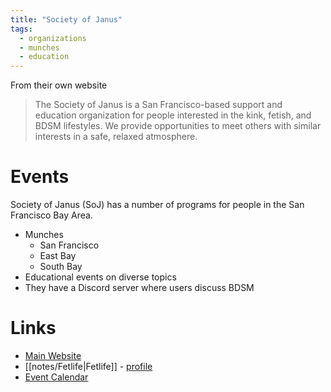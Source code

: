 ```yaml
---
title: "Society of Janus"
tags:
  - organizations
  - munches
  - education
---
```


From their own website

> The Society of Janus is a San Francisco-based support and education organization for people interested in the kink, fetish, and BDSM lifestyles. We provide opportunities to meet others with similar interests in a safe, relaxed atmosphere.

# Events
Society of Janus (SoJ) has a number of programs for people in the San Francisco Bay Area.
- Munches
	- San Francisco
	-  East Bay
	-  South Bay
- Educational events on diverse topics
- They have a Discord server where users discuss BDSM

# Links

- [Main Website](https://soj.org)
- [[notes/Fetlife|Fetlife]] - [profile](https://fetlife.com/users/1603091)
- [Event Calendar](https://soj.org/calendar/)
